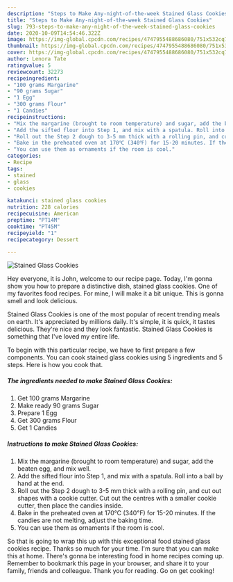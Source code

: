 ```yaml
---
description: "Steps to Make Any-night-of-the-week Stained Glass Cookies"
title: "Steps to Make Any-night-of-the-week Stained Glass Cookies"
slug: 793-steps-to-make-any-night-of-the-week-stained-glass-cookies
date: 2020-10-09T14:54:46.322Z
image: https://img-global.cpcdn.com/recipes/4747955488686080/751x532cq70/stained-glass-cookies-recipe-main-photo.jpg
thumbnail: https://img-global.cpcdn.com/recipes/4747955488686080/751x532cq70/stained-glass-cookies-recipe-main-photo.jpg
cover: https://img-global.cpcdn.com/recipes/4747955488686080/751x532cq70/stained-glass-cookies-recipe-main-photo.jpg
author: Lenora Tate
ratingvalue: 5
reviewcount: 32273
recipeingredient:
- "100 grams Margarine"
- "90 grams Sugar"
- "1 Egg"
- "300 grams Flour"
- "1 Candies"
recipeinstructions:
- "Mix the margarine (brought to room temperature) and sugar, add the beaten egg, and mix well."
- "Add the sifted flour into Step 1, and mix with a spatula. Roll into a ball by hand at the end."
- "Roll out the Step 2 dough to 3-5 mm thick with a rolling pin, and cut out shapes with a cookie cutter. Cut out the centres with a smaller cookie cutter, then place the candies inside."
- "Bake in the preheated oven at 170℃ (340℉) for 15-20 minutes. If the candies are not melting, adjust the baking time."
- "You can use them as ornaments if the room is cool."
categories:
- Recipe
tags:
- stained
- glass
- cookies

katakunci: stained glass cookies 
nutrition: 228 calories
recipecuisine: American
preptime: "PT14M"
cooktime: "PT45M"
recipeyield: "1"
recipecategory: Dessert

---
```



![Stained Glass Cookies](https://img-global.cpcdn.com/recipes/4747955488686080/751x532cq70/stained-glass-cookies-recipe-main-photo.jpg)

Hey everyone, it is John, welcome to our recipe page. Today, I'm gonna show you how to prepare a distinctive dish, stained glass cookies. One of my favorites food recipes. For mine, I will make it a bit unique. This is gonna smell and look delicious.



Stained Glass Cookies is one of the most popular of recent trending meals on earth. It's appreciated by millions daily. It's simple, it is quick, it tastes delicious. They're nice and they look fantastic. Stained Glass Cookies is something that I've loved my entire life.


To begin with this particular recipe, we have to first prepare a few components. You can cook stained glass cookies using 5 ingredients and 5 steps. Here is how you cook that.

<!--inarticleads1-->

##### The ingredients needed to make Stained Glass Cookies:

1. Get 100 grams Margarine
1. Make ready 90 grams Sugar
1. Prepare 1 Egg
1. Get 300 grams Flour
1. Get 1 Candies




<!--inarticleads2-->

##### Instructions to make Stained Glass Cookies:

1. Mix the margarine (brought to room temperature) and sugar, add the beaten egg, and mix well.
1. Add the sifted flour into Step 1, and mix with a spatula. Roll into a ball by hand at the end.
1. Roll out the Step 2 dough to 3-5 mm thick with a rolling pin, and cut out shapes with a cookie cutter. Cut out the centres with a smaller cookie cutter, then place the candies inside.
1. Bake in the preheated oven at 170℃ (340℉) for 15-20 minutes. If the candies are not melting, adjust the baking time.
1. You can use them as ornaments if the room is cool.




So that is going to wrap this up with this exceptional food stained glass cookies recipe. Thanks so much for your time. I'm sure that you can make this at home. There's gonna be interesting food in home recipes coming up. Remember to bookmark this page in your browser, and share it to your family, friends and colleague. Thank you for reading. Go on get cooking!
